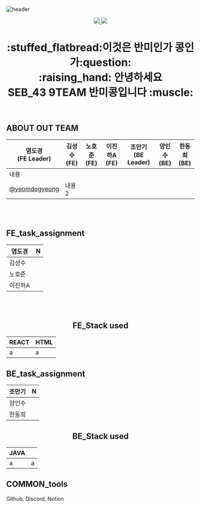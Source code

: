 ![header](https://capsule-render.vercel.app/api?type=waving&color=auto&height=300&section=header&text=반미콩%20&fontSize=75)

<p align='center'>
  <a href="https://github.com/codestates-seb/seb43_main_009/issues">
    <img src="https://img.shields.io/badge/IDEA%20ISSUE%20-%23F7DF1E.svg?&style=for-the-badge&&logoColor=white"/>
  </a>
  <a href="#demo">
    <img src="https://img.shields.io/badge/DEMO%20(not%20yet)%20-%234FC08D.svg?&style=for-the-badge&&logoColor=white"/>
  </a>
</p>

<div align="center">
<h1>:stuffed_flatbread:이것은 반미인가 콩인가:question: <br>:raising_hand: 안녕하세요  <br> SEB_43 9TEAM 반미콩입니다 :muscle:</h1>
</div>

<br>
<div align="lef">
<h2>ABOUT OUT TEAM</h2>

|염도경<br>(FE Leader)|김성수<br>(FE)|노호준<br>(FE)|이진하A<br>(FE)|조만기<br>(BE Leader)|양인수<br>(BE)|한동희<br>(BE)|
|---|---|---|---|---|---|---|
|내용||
|[@yeomdogyeong](https://github.com/yeomdogyeong?tab=repositories)|내용 2|
</div>

<br><br>

<div align="left">
<h2>FE_task_assignment</h2>

|염도경|N|
|---|---|
|김성수||
|노호준||
|이진하A||

<br><br>

<div align="center">
<h2>FE_Stack used</h2>

|REACT|HTML|
|---|---|
|a|a|

</div>

<h2>BE_task_assignment</h2>


|조만기|N|
|---|---|
|양인수||
|한동희||

<div align="center">
<h2>BE_Stack used</h2>


|JAVA||
|---|---|
|a|a|

</div>

<h2>COMMON_tools</h2>

Github, Discord, Notion

</div>
